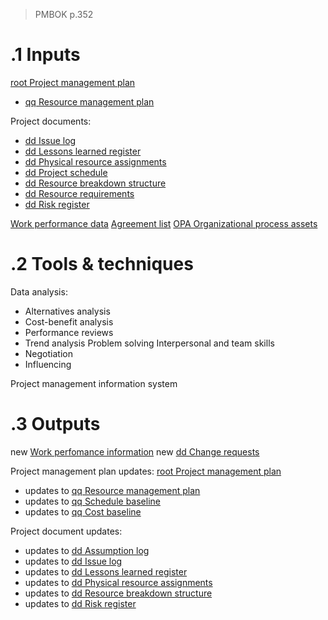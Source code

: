 > PMBOK p.352
# .1 Inputs

[root Project management plan](../Project%20Management%20Plans/root%20Project%20management%20plan.md)
* [qq Resource management plan](../Project%20Management%20Plans/qq%20Resource%20management%20plan.md)

Project documents:
* [dd Issue log](../Project%20Documents/dd%20Issue%20log.md)
* [dd Lessons learned register](../Project%20Documents/dd%20Lessons%20learned%20register.md)
* [dd Physical resource assignments](../Project%20Documents/dd%20Physical%20resource%20assignments.md)
* [dd Project schedule](../Project%20Documents/dd%20Project%20schedule.md)
* [dd Resource breakdown structure](../Project%20Documents/dd%20Resource%20breakdown%20structure.md)
* [dd Resource requirements](../Project%20Documents/dd%20Resource%20requirements.md)
* [dd Risk register](../Project%20Documents/dd%20Risk%20register.md)

[Work performance data](../0meta_lost_and_found/Work%20performance%20data.md)
[Agreement list](../Business%20Documents/Agreement%20list.md)
[OPA Organizational process assets](../OPA%20Organizational%20process%20assets.md)

# .2 Tools & techniques
Data analysis:
* Alternatives analysis
* Cost-benefit analysis
* Performance reviews
* Trend analysis
Problem solving
Interpersonal and team skills
* Negotiation
* Influencing

Project management information system

# .3 Outputs
new [Work perfomance information](../0meta_lost_and_found/Work%20perfomance%20information.md)
new [dd Change requests](../Project%20Documents/dd%20Change%20requests.md)

Project management plan updates: [root Project management plan](../Project%20Management%20Plans/root%20Project%20management%20plan.md)
* updates to [qq Resource management plan](../Project%20Management%20Plans/qq%20Resource%20management%20plan.md)
* updates to [qq Schedule baseline](../Project%20Management%20Plans/qq%20Schedule%20baseline.md)
* updates to [qq Cost baseline](../Project%20Management%20Plans/qq%20Cost%20baseline.md)

Project document updates:
* updates to [dd Assumption log](../Project%20Documents/dd%20Assumption%20log.md)
* updates to [dd Issue log](../Project%20Documents/dd%20Issue%20log.md)
* updates to [dd Lessons learned register](../Project%20Documents/dd%20Lessons%20learned%20register.md)
* updates to [dd Physical resource assignments](../Project%20Documents/dd%20Physical%20resource%20assignments.md)
* updates to [dd Resource breakdown structure](../Project%20Documents/dd%20Resource%20breakdown%20structure.md)
* updates to [dd Risk register](../Project%20Documents/dd%20Risk%20register.md)


